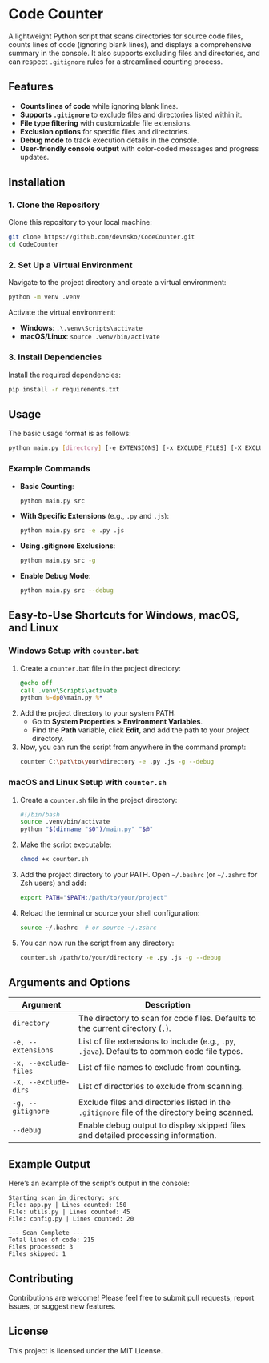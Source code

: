 
# Code Counter

A lightweight Python script that scans directories for source code files, counts lines of code (ignoring blank lines), and displays a comprehensive summary in the console. It also supports excluding files and directories, and can respect `.gitignore` rules for a streamlined counting process.

## Features
- **Counts lines of code** while ignoring blank lines.
- **Supports `.gitignore`** to exclude files and directories listed within it.
- **File type filtering** with customizable file extensions.
- **Exclusion options** for specific files and directories.
- **Debug mode** to track execution details in the console.
- **User-friendly console output** with color-coded messages and progress updates.

## Installation

### 1. Clone the Repository
Clone this repository to your local machine:
```bash
git clone https://github.com/devnsko/CodeCounter.git
cd CodeCounter
```

### 2. Set Up a Virtual Environment
Navigate to the project directory and create a virtual environment:
```bash
python -m venv .venv
```

Activate the virtual environment:
- **Windows**: `.\.venv\Scripts\activate`
- **macOS/Linux**: `source .venv/bin/activate`

### 3. Install Dependencies
Install the required dependencies:
```bash
pip install -r requirements.txt
```

## Usage

The basic usage format is as follows:
```bash
python main.py [directory] [-e EXTENSIONS] [-x EXCLUDE_FILES] [-X EXCLUDE_DIRS] [-g] [--debug]
```

### Example Commands
- **Basic Counting**:
  ```bash
  python main.py src
  ```
- **With Specific Extensions** (e.g., `.py` and `.js`):
  ```bash
  python main.py src -e .py .js
  ```
- **Using .gitignore Exclusions**:
  ```bash
  python main.py src -g
  ```
- **Enable Debug Mode**:
  ```bash
  python main.py src --debug
  ```

## Easy-to-Use Shortcuts for Windows, macOS, and Linux

### Windows Setup with `counter.bat`
1. Create a `counter.bat` file in the project directory:
   ```bat
   @echo off
   call .venv\Scripts\activate
   python %~dp0\main.py %*
   ```
2. Add the project directory to your system PATH:
   - Go to **System Properties > Environment Variables**.
   - Find the **Path** variable, click **Edit**, and add the path to your project directory.
3. Now, you can run the script from anywhere in the command prompt:
   ```bash
   counter C:\pat\to\your\directory -e .py .js -g --debug
   ```

### macOS and Linux Setup with `counter.sh`
1. Create a `counter.sh` file in the project directory:
   ```bash
   #!/bin/bash
   source .venv/bin/activate
   python "$(dirname "$0")/main.py" "$@"
   ```
2. Make the script executable:
   ```bash
   chmod +x counter.sh
   ```
3. Add the project directory to your PATH. Open `~/.bashrc` (or `~/.zshrc` for Zsh users) and add:
   ```bash
   export PATH="$PATH:/path/to/your/project"
   ```
4. Reload the terminal or source your shell configuration:
   ```bash
   source ~/.bashrc  # or source ~/.zshrc
   ```
5. You can now run the script from any directory:
   ```bash
   counter.sh /path/to/your/directory -e .py .js -g --debug
   ```

## Arguments and Options

| Argument           | Description                                                                                       |
|--------------------|---------------------------------------------------------------------------------------------------|
| `directory`        | The directory to scan for code files. Defaults to the current directory (`.`).                    |
| `-e, --extensions` | List of file extensions to include (e.g., `.py`, `.java`). Defaults to common code file types.    |
| `-x, --exclude-files` | List of file names to exclude from counting.                                                   |
| `-X, --exclude-dirs` | List of directories to exclude from scanning.                                                   |
| `-g, --gitignore`  | Exclude files and directories listed in the `.gitignore` file of the directory being scanned.     |
| `--debug`          | Enable debug output to display skipped files and detailed processing information.                 |

## Example Output

Here’s an example of the script’s output in the console:
```
Starting scan in directory: src
File: app.py | Lines counted: 150
File: utils.py | Lines counted: 45
File: config.py | Lines counted: 20

--- Scan Complete ---
Total lines of code: 215
Files processed: 3
Files skipped: 1
```

## Contributing
Contributions are welcome! Please feel free to submit pull requests, report issues, or suggest new features.

## License
This project is licensed under the MIT License.
